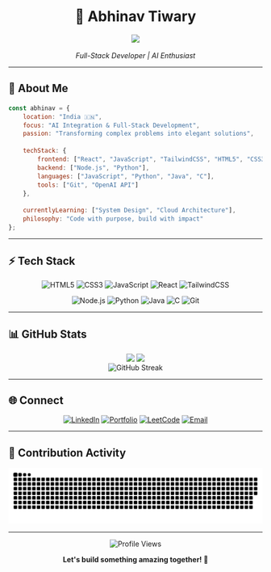 <div align="center">
  <h1>👋 Abhinav Tiwary</h1>
  <img src="https://user-images.githubusercontent.com/74038190/225813708-98b745f2-7d22-48cf-9150-083f1b00d6c9.gif" width="400">
  <p><em>Full-Stack Developer | AI Enthusiast</em></p>
</div>

---

## 🚀 About Me

```javascript
const abhinav = {
    location: "India 🇮🇳",
    focus: "AI Integration & Full-Stack Development",
    passion: "Transforming complex problems into elegant solutions",
    
    techStack: {
        frontend: ["React", "JavaScript", "TailwindCSS", "HTML5", "CSS3"],
        backend: ["Node.js", "Python"],
        languages: ["JavaScript", "Python", "Java", "C"],
        tools: ["Git", "OpenAI API"]
    },
    
    currentlyLearning: ["System Design", "Cloud Architecture"],
    philosophy: "Code with purpose, build with impact"
};
```

---

## ⚡ Tech Stack

<div align="center">

![HTML5](https://img.shields.io/badge/HTML5-E34F26?style=for-the-badge&logo=html5&logoColor=white)
![CSS3](https://img.shields.io/badge/CSS3-1572B6?style=for-the-badge&logo=css3&logoColor=white)
![JavaScript](https://img.shields.io/badge/JavaScript-F7DF1E?style=for-the-badge&logo=JavaScript&logoColor=white)
![React](https://img.shields.io/badge/React-20232A?style=for-the-badge&logo=react&logoColor=61DAFB)
![TailwindCSS](https://img.shields.io/badge/Tailwind_CSS-38B2AC?style=for-the-badge&logo=tailwind-css&logoColor=white)

![Node.js](https://img.shields.io/badge/Node.js-43853D?style=for-the-badge&logo=node.js&logoColor=white)
![Python](https://img.shields.io/badge/Python-14354C?style=for-the-badge&logo=python&logoColor=white)
![Java](https://img.shields.io/badge/Java-ED8B00?style=for-the-badge&logo=openjdk&logoColor=white)
![C](https://img.shields.io/badge/C-00599C?style=for-the-badge&logo=c&logoColor=white)
![Git](https://img.shields.io/badge/Git-F05032?style=for-the-badge&logo=git&logoColor=white)

</div>

---

## 📊 GitHub Stats

<div align="center">
  <img height="180em" src="https://github-readme-stats.vercel.app/api?username=abhiii9vvv&show_icons=true&theme=tokyonight&hide_border=true"/>
  <img height="180em" src="https://github-readme-stats.vercel.app/api/top-langs/?username=abhiii9vvv&layout=compact&theme=tokyonight&hide_border=true"/>
</div>

<div align="center">
  <img src="https://github-readme-streak-stats.herokuapp.com/?user=abhiii9vvv&theme=tokyonight&hide_border=true" alt="GitHub Streak" />
</div>

---

## 🌐 Connect

<div align="center">

[![LinkedIn](https://img.shields.io/badge/LinkedIn-0077B5?style=for-the-badge&logo=linkedin&logoColor=white)](https://www.linkedin.com/in/abhinav-tiwary-791a63302/)
[![Portfolio](https://img.shields.io/badge/Portfolio-000000?style=for-the-badge&logo=vercel&logoColor=white)](https://av9.vercel.app/)
[![LeetCode](https://img.shields.io/badge/-LeetCode-FFA116?style=for-the-badge&logo=LeetCode&logoColor=black)](https://leetcode.com/u/Abhiii9vv_/)
[![Email](https://img.shields.io/badge/Email-D14836?style=for-the-badge&logo=gmail&logoColor=white)](mailto:gyanutiwari758@gmail.com)

</div>

---

## 🐍 Contribution Activity

<picture>
  <source media="(prefers-color-scheme: dark)" srcset="https://raw.githubusercontent.com/abhiii9vvv/abhiii9vvv/output/github-snake-dark.svg" />
  <source media="(prefers-color-scheme: light)" srcset="https://raw.githubusercontent.com/abhiii9vvv/abhiii9vvv/output/github-snake.svg" />
  <img alt="github-snake" src="https://raw.githubusercontent.com/abhiii9vvv/abhiii9vvv/output/github-snake.svg" />
</picture>

---

<div align="center">
  
![Profile Views](https://komarev.com/ghpvc/?username=abhiii9vvv&label=Profile%20Views&color=0891b2&style=flat-square)

**Let's build something amazing together! 🚀**

</div>

